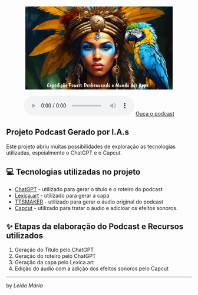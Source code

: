 <p align="center">
<img 
    src="./assets/Capa.jpg"
    width="400"
/>
</p>

<div align="center">
    <audio src=".output/Podcast_finalizado.mp4" type="audio/mpeg" controls title="Podcast versão final"></audio>
    <a href="https://github.com/Reistaboada/prompts-for-podcast-generate-by-ia/tree/main/output"> Ouça o podcast</a> 

</div>

## Projeto Podcast Gerado por I.A.s

Este projeto abriu muitas possibilidades de exploração as tecnologias utilizadas, espeialmente o ChatGPT e o Capcut.

## 💻 Tecnologias utilizadas no projeto

- [ChatGPT](https://chat.openai.com/) - utilizado para gerar o título e o roteiro do  podcast
- [Lexica.art](https://lexica.art/) - utilizado para gerar a capa
- [TTSMAKER](https://ttsmaker.com/br) - utilizado para gerar o áudio original do podcast
- [Capcut](https://www.capcut.com/pt-br/) - utilizado para tratar o áudio e adicioar os efeitos sonoros.

## ✨ Etapas da elaboração do Podcast e Recursos utilizados

1) Geração do Tìtulo pelo ChatGPT
2) Geração do roteiro pelo ChatGPT
3) Geração da capa pelo Lexica.art
4) Edição do áudio com a adição dos efeitos sonoros pelo Capcut


---

by <i>Leida Maria</i>
